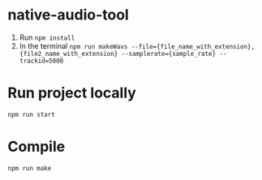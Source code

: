 # native-audio-tool
1. Run `npm install`
2. In the terminal `npm run makeWavs --file={file_name_with_extension},{file2_name_with_extension} --samplerate={sample_rate} --trackid=5000`
<!-- `npm run makeWavs --file=file1.mp3,file2.mp3 --samplerate=48000 --trackid=5000` -->

# Run project locally
```
npm run start
```
# Compile
```
npm run make
```
